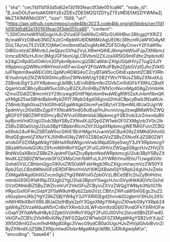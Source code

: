 {
  "sha": "cec11d11d193d5d62e130193feac0f3de051ca86",
  "node_id": "B_kwDOIJfwrtoAKGNlYzExZDExZDE5M2Q1ZDYyZTEzMDE5M2ZlYWMwZjNkZTA1MWNhODY",
  "size": 1569,
  "url": "https://api.github.com/repos/code4lib/2023.code4lib.org/git/blobs/cec11d11d193d5d62e130193feac0f3de051ca86",
  "content": "LS0tCmxheW91dDogcHJlc2VudGF0aW9uCnR5cGU6IHBvc3RlcgpjYXRlZ29y\naWVzOiBwb3N0ZXJzCnRpbWU6IDM6MzAgUE0Kc3RhcnRUaW1lOiAyMDIzLTAz\nLTE2VDE1OjMwCmxlbmd0aDogMzAKZGF5OiAyCmxvY2F0aW9uOiBGcmlzdCBM\nb2JieQpzcGVha2VyLXRleHQ6IEJlbmphbWluIFJpZXNlbmJlcmcsIEN5cHJl\nc3MgUGF5bmUgLCBVbml2ZXJzaXR5IG9mIFdhc2hpbmd0b24gCnRpdGxlOiAi\nUGFpbnRpbmcgQSBCaWdnZXIgUGljdHVyZTogQ3JlYXRpbmcgQWRhcHRhYmxl\nIEFwcGxpY2F0aW9uIFByb2ZpbGVzIGJhc2VkIGluIFNpbm9waWEiCi0tLQpM\nRDRQ4oCZcyBTaW5vcGlhIExpbmtlZCBEYXRhIEVudmlyb25tZW50IGhhcyBi\nZWNvbWUgYSB2YWx1YWJsZSByZXNvdXJjZSBmb3IgY3JlYXRpbmcgUkRBL1JE\nRiBlbmNvZGVkCm1ldGFkYXRhLCBidXQganVzdCBhcyBzaW5vcGlhcyB3ZXJl\nIHByZWN1cnNvcnMgdG8gZnVsbHktZmxlZGdlZCBmcmVzY29lcywgdGhlIFNp\nbm9waWEgRW52aXJvbm1lbnQKaXMgb25seSBhbiBpbnRyb2R1Y3Rpb24gdG8g\nd2hhdCBpcyBwb3NzaWJsZSBmb3IgbGlua2VkIGRhdGEgaW4gbGlicmFyeSBz\nY2llbmNlLiBUaGUgVW5pdmVyc2l0eSBvZgpXYXNoaW5ndG9uIExpYnJhcnni\ngJlzwqBMaW5rZWQgRGF0YSB0ZWFtIGhhcyBiZWVuIGRldmVsb3BpbmcgYSB3\nb3JrZmxvdyB0byBjcmVhdGUgU2lub3BpYSByZXNvdXJjZQp0ZW1wbGF0ZXMg\nb3V0c2lkZSBvZiB0aGUgU2lub3BpYSBpbnRlcmZhY2UgdXNpbmcgWE1MIGFu\nZCBQeXRob24uIFRoZSBTaW5vcGlhIE1BUHMgcHJvamVjdCBzdG9yZXMKdGhl\nIGRhdGEgbmVjZXNzYXJ5IHRvIGNyZWF0ZSB0aGVzZSByZXNvdXJjZSB0ZW1w\nbGF0ZXMgaW4gYSBHaXRIdWIgcmVwb3NpdG9yeSwgY3JlYXRpbmcgYSBzaW5n\nbGUKc291cmNlIHRoYXQgY2FuIGJlIHVzZWQgdG8gcHJvZHVjZSBtdWx0aXBs\nZSBkZXJpdmF0aXZlcyBpbmNsdWRpbmcgU2lub3BpYSByZXNvdXJjZSB0ZW1w\nbGF0ZXMsCmh1bWFuLXJlYWRhYmxlIEhUTUwgdGVtcGxhdGVzLCBhbmQgcG90\nZW50aWFsbHkgb3RoZXIgcmVwcmVzZW50YXRpb25zLCBzdWNoIGFzIERDIFRh\nYnVsYXIKQXBwbGljYXRpb24gUHJvZmlsZXMgaW4gdGhlIGZvcm0gb2YgQ1NW\nIGZpbGVzLiBCeSB1c2luZyBhIHdvcmtmbG93IG91dHNpZGUgb2YgU2lub3Bp\nYSwgcHJvcGVydHkKdGVtcGxhdGVzIGNhbiBiZSByZWZlcmVuY2VkIGFuZCBy\nZXVzZWQgYWNyb3NzIG11bHRpcGxlIGFwcGxpY2F0aW9uIHByb2ZpbGVzLCBt\nZWFuaW5nIGEgc2luZ2xlIGxpbmUKb2YgY29kZSBjYW4gY3JlYXRlIGEgd2hv\nbGUgbmV3IHJlc291cmNlIHRlbXBsYXRlLiBUaGlzIHByb2plY3QgaXMgYW4g\nZXhwbG9yYXRpb24gaW4gZGVzaWduaW5nCnBsYXRmb3JtLWFnbm9zdGljIG1l\ndGFkYXRhIGFwcGxpY2F0aW9uIHByb2ZpbGVzIHRoYXQgY2FuIGJlIGVhc2ls\neSBhZGFwdGVkIGFuZCB1c2VkIHRvIGNyZWF0ZQp0ZW1wbGF0ZXMgaW4gYSB2\nYXJpZXR5IG9mIGZvcm1hdHMgdG8gc3VwcG9ydCB0aGUgcHJvZHVjdGlvbiBv\nZiByZXNvdXJjZSBkZXNjcmlwdGlvbnMgaW4gUkRBL1JERi4gwqAK\n",
  "encoding": "base64"
}
